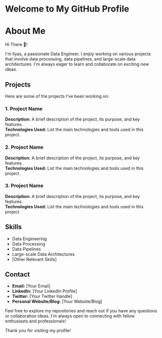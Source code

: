 # Welcome to My GitHub Profile

# About Me
Hi There 👋!

I'm Ilyas, a passionate Data Engineer. I enjoy working on various projects that involve data processing, data pipelines, and large-scale data architectures. I'm always eager to learn and collaborate on exciting new ideas.

## Projects
Here are some of the projects I've been working on:

### 1. Project Name
**Description:** A brief description of the project, its purpose, and key features.  
**Technologies Used:** List the main technologies and tools used in this project.

### 2. Project Name
**Description:** A brief description of the project, its purpose, and key features.  
**Technologies Used:** List the main technologies and tools used in this project.

### 3. Project Name
**Description:** A brief description of the project, its purpose, and key features.  
**Technologies Used:** List the main technologies and tools used in this project.

## Skills
- Data Engineering
- Data Processing
- Data Pipelines
- Large-scale Data Architectures
- [Other Relevant Skills]

## Contact
- **Email:** [Your Email]
- **LinkedIn:** [Your LinkedIn Profile]
- **Twitter:** [Your Twitter Handle]
- **Personal Website/Blog:** [Your Website/Blog]

Feel free to explore my repositories and reach out if you have any questions or collaboration ideas. I'm always open to connecting with fellow enthusiasts and professionals!

Thank you for visiting my profile!
